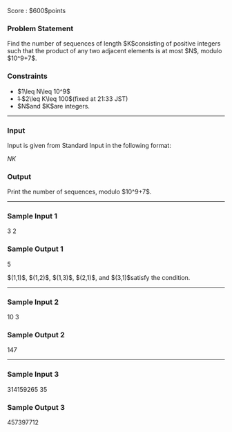 
<div>

<span>

<span>

<p>
Score : $600$points
</p>

<div>

<section>

### **Problem Statement**

<p>
Find the number of sequences of length $K$consisting of positive integers such that the product of any two adjacent elements is at most $N$, modulo $10^9+7$.
</p>

</section>

</div>

<div>

<section>

### **Constraints**

<ul>

<li>
$1\leq N\leq 10^9$
</li>

<li>

<s>
1
</s>
$2\leq K\leq 100$(fixed at 21:33 JST)
</li>

<li>
$N$and $K$are integers.
</li>

</ul>

</section>

</div>

---

<div>

<div>

<section>

### **Input**

<p>
Input is given from Standard Input in the following format:
</p>

<div>

$N$$K$
</div>

</section>

</div>

<div>

<section>

### **Output**

<p>
Print the number of sequences, modulo $10^9+7$.
</p>

</section>

</div>

</div>

---

<div>

<section>

### **Sample Input 1**

<div>

3 2

</div>

</section>

</div>

<div>

<section>

### **Sample Output 1**

<div>

5

</div>

<p>
$(1,1)$, $(1,2)$, $(1,3)$, $(2,1)$, and $(3,1)$satisfy the condition.
</p>

</section>

</div>

---

<div>

<section>

### **Sample Input 2**

<div>

10 3

</div>

</section>

</div>

<div>

<section>

### **Sample Output 2**

<div>

147

</div>

</section>

</div>

---

<div>

<section>

### **Sample Input 3**

<div>

314159265 35

</div>

</section>

</div>

<div>

<section>

### **Sample Output 3**

<div>

457397712

</div>

</section>

</div>

</span>

</span>

</div>

